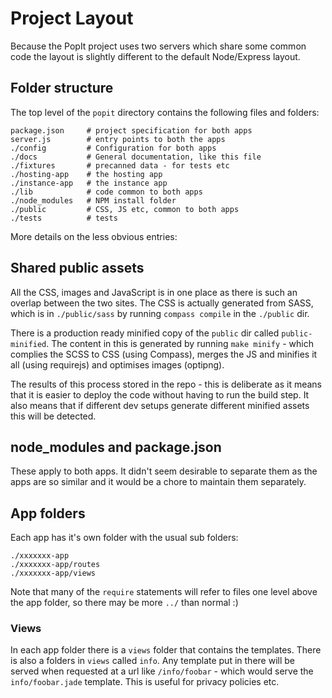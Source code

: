 # Project Layout

Because the PopIt project uses two servers which share some common code the
layout is slightly different to the default Node/Express layout.

## Folder structure

The top level of the `popit` directory contains the following files and folders:

    package.json     # project specification for both apps
    server.js        # entry points to both the apps
    ./config         # Configuration for both apps
    ./docs           # General documentation, like this file
    ./fixtures       # precanned data - for tests etc
    ./hosting-app    # the hosting app
    ./instance-app   # the instance app
    ./lib            # code common to both apps
    ./node_modules   # NPM install folder
    ./public         # CSS, JS etc, common to both apps
    ./tests          # tests

More details on the less obvious entries:

## Shared public assets

All the CSS, images and JavaScript is in one place as there is such an overlap
between the two sites. The CSS is actually generated from SASS, which is in
`./public/sass` by running `compass compile` in the `./public` dir.

There is a production ready minified copy of the `public` dir called `public-minified`. The content in this is generated by running `make minify` - which complies the SCSS to CSS (using Compass), merges the JS and minifies it all (using requirejs) and optimises images (optipng).

The results of this process stored in the repo - this is deliberate as it means that it is easier to deploy the code without having to run the build step. It also means that if different dev setups generate different minified assets this will be detected.

## node_modules and package.json

These apply to both apps. It didn't seem desirable to separate them as the apps
are so similar and it would be a chore to maintain them separately.

## App folders

Each app has it's own folder with the usual sub folders:

    ./xxxxxxx-app
    ./xxxxxxx-app/routes
    ./xxxxxxx-app/views

Note that many of the `require` statements will refer to files one level above
the app folder, so there may be more `../` than normal :)

### Views

In each app folder there is a `views` folder that contains the templates. There
is also a folders in `views` called `info`. Any template put in there will be
served when requested at a url like `/info/foobar` - which would serve the
`info/foobar.jade` template. This is useful for privacy policies etc.
